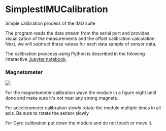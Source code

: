 # SimplestIMUCalibration
Simple calibration process of the IMU suite

The program reads the data stream from the serial port and provides visualization of the measurements and the offset calibration calculation. 
Next, we will subtract these values for each data sample of sensor data.

The calibration proccess using Python is described in the folowing interactive [Jupyter notebook](Mag_Gyro_Acc_Calibration.ipynb).

### Magnetometer

![](images/mag.gif)

For the magnetometer calibration wave the module in a figure eight until done and make sure it's not near any strong magnets.



For accelerometer calibration slowly rotate the module multiple times in all axis. Be sure to rotate the sensor slowly


For Gyro calibration put down the module and do not touch or move it.